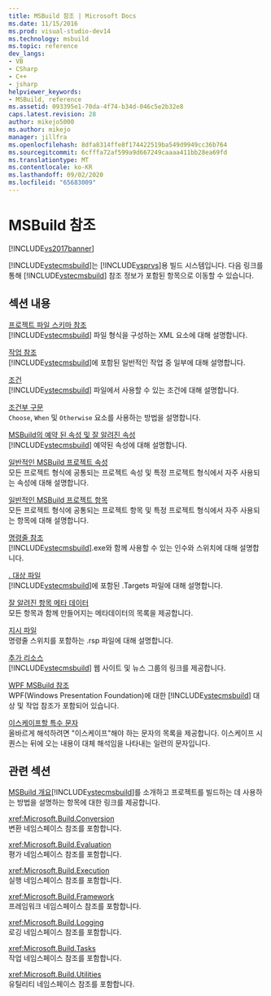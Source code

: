 ```yaml
---
title: MSBuild 참조 | Microsoft Docs
ms.date: 11/15/2016
ms.prod: visual-studio-dev14
ms.technology: msbuild
ms.topic: reference
dev_langs:
- VB
- CSharp
- C++
- jsharp
helpviewer_keywords:
- MSBuild, reference
ms.assetid: 093395e1-70da-4f74-b34d-046c5e2b32e8
caps.latest.revision: 28
author: mikejo5000
ms.author: mikejo
manager: jillfra
ms.openlocfilehash: 8dfa8314ffe8f174422519ba549d9949cc36b764
ms.sourcegitcommit: 6cfffa72af599a9d667249caaaa411bb28ea69fd
ms.translationtype: MT
ms.contentlocale: ko-KR
ms.lasthandoff: 09/02/2020
ms.locfileid: "65683009"
---
```

# <a name="msbuild-reference"></a>MSBuild 참조
[!INCLUDE[vs2017banner](../includes/vs2017banner.md)]

[!INCLUDE[vstecmsbuild](../includes/vstecmsbuild-md.md)]는 [!INCLUDE[vsprvs](../includes/vsprvs-md.md)]용 빌드 시스템입니다. 다음 링크를 통해 [!INCLUDE[vstecmsbuild](../includes/vstecmsbuild-md.md)] 참조 정보가 포함된 항목으로 이동할 수 있습니다.  
  
## <a name="in-this-section"></a>섹션 내용  
 [프로젝트 파일 스키마 참조](../msbuild/msbuild-project-file-schema-reference.md)  
 [!INCLUDE[vstecmsbuild](../includes/vstecmsbuild-md.md)] 파일 형식을 구성하는 XML 요소에 대해 설명합니다.  
  
 [작업 참조](../msbuild/msbuild-task-reference.md)  
 [!INCLUDE[vstecmsbuild](../includes/vstecmsbuild-md.md)]에 포함된 일반적인 작업 중 일부에 대해 설명합니다.  
  
 [조건](../msbuild/msbuild-conditions.md)  
 [!INCLUDE[vstecmsbuild](../includes/vstecmsbuild-md.md)] 파일에서 사용할 수 있는 조건에 대해 설명합니다.  
  
 [조건부 구문](../msbuild/msbuild-conditional-constructs.md)  
 `Choose`, `When` 및 `Otherwise` 요소를 사용하는 방법을 설명합니다.  
  
 [MSBuild의 예약 된 속성 및 잘 알려진 속성](../msbuild/msbuild-reserved-and-well-known-properties.md)  
 [!INCLUDE[vstecmsbuild](../includes/vstecmsbuild-md.md)] 예약된 속성에 대해 설명합니다.  
  
 [일반적인 MSBuild 프로젝트 속성](../msbuild/common-msbuild-project-properties.md)  
 모든 프로젝트 형식에 공통되는 프로젝트 속성 및 특정 프로젝트 형식에서 자주 사용되는 속성에 대해 설명합니다.  
  
 [일반적인 MSBuild 프로젝트 항목](../msbuild/common-msbuild-project-items.md)  
 모든 프로젝트 형식에 공통되는 프로젝트 항목 및 특정 프로젝트 형식에서 자주 사용되는 항목에 대해 설명합니다.  
  
 [명령줄 참조](../msbuild/msbuild-command-line-reference.md)  
 [!INCLUDE[vstecmsbuild](../includes/vstecmsbuild-md.md)].exe와 함께 사용할 수 있는 인수와 스위치에 대해 설명합니다.  
  
 [. 대상 파일](../msbuild/msbuild-dot-targets-files.md)  
 [!INCLUDE[vstecmsbuild](../includes/vstecmsbuild-md.md)]에 포함된 .Targets 파일에 대해 설명합니다.  
  
 [잘 알려진 항목 메타 데이터](../msbuild/msbuild-well-known-item-metadata.md)  
 모든 항목과 함께 만들어지는 메타데이터의 목록을 제공합니다.  
  
 [지시 파일](../msbuild/msbuild-response-files.md)  
 명령줄 스위치를 포함하는 .rsp 파일에 대해 설명합니다.  
  
 [추가 리소스](../msbuild/additional-resources-for-msbuild.md)  
 [!INCLUDE[vstecmsbuild](../includes/vstecmsbuild-md.md)] 웹 사이트 및 뉴스 그룹의 링크를 제공합니다.  
  
 [WPF MSBuild 참조](../msbuild/wpf-msbuild-reference.md)  
 WPF(Windows Presentation Foundation)에 대한 [!INCLUDE[vstecmsbuild](../includes/vstecmsbuild-md.md)] 대상 및 작업 참조가 포함되어 있습니다.  
  
 [이스케이프할 특수 문자](../msbuild/special-characters-to-escape.md)  
 올바르게 해석하려면 "이스케이프"해야 하는 문자의 목록을 제공합니다. 이스케이프 시퀀스는 뒤에 오는 내용이 대체 해석임을 나타내는 일련의 문자입니다.  
  
## <a name="related-sections"></a>관련 섹션  
 [MSBuild 개요](https://msdn.microsoft.com/e39f13f7-1e1d-4435-95ca-0c222bca071c)[!INCLUDE[vstecmsbuild](../includes/vstecmsbuild-md.md)]를 소개하고 프로젝트를 빌드하는 데 사용하는 방법을 설명하는 항목에 대한 링크를 제공합니다.  
  
 <xref:Microsoft.Build.Conversion>  
 변환 네임스페이스 참조를 포함합니다.  
  
 <xref:Microsoft.Build.Evaluation>  
 평가 네임스페이스 참조를 포함합니다.  
  
 <xref:Microsoft.Build.Execution>  
 실행 네임스페이스 참조를 포함합니다.  
  
 <xref:Microsoft.Build.Framework>  
 프레임워크 네임스페이스 참조를 포함합니다.  
  
 <xref:Microsoft.Build.Logging>  
 로깅 네임스페이스 참조를 포함합니다.  
  
 <xref:Microsoft.Build.Tasks>  
 작업 네임스페이스 참조를 포함합니다.  
  
 <xref:Microsoft.Build.Utilities>  
 유틸리티 네임스페이스 참조를 포함합니다.
